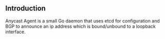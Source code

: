 ## Introduction
Anycast Agent is a small Go daemon that uses etcd for configuration and BGP to announce an ip address which is bound/unbound to a loopback interface.
